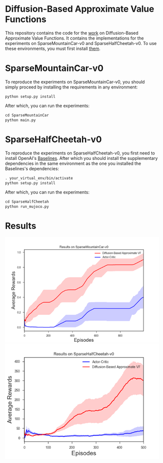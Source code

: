 # Diffusion-Based Approximate Value Functions
This repository contains the code for the [work](https://openreview.net/forum?id=BkgkoToZZ7) on Diffusion-Based Approximate Value Functions. It contains the implementations for the experiments on SparseMountainCar-v0 and SparseHalfCheetah-v0. To use these environments, you must first install [them](https://github.com/mklissa/my-gym).

# SparseMountainCar-v0

To reproduce the experiments on SparseMountainCar-v0, you should simply proceed by installing the requirements in any environment:

```
python setup.py install
```

After which, you can run the experiments:

```
cd SparseMountainCar
python main.py
```

# SparseHalfCheetah-v0

To reproduce the experiments on SparseHalfCheetah-v0, you first need to install OpenAI's [Baselines](https://github.com/openai/baselines). After which you should install the supplementary dependencies in the same environment as the one you installed the Baselines's dependencies:


```
. your_virtual_env/bin/activate
python setup.py install
```

After which, you can run the experiments:

```
cd SparseHalfCheetah
python run_mujoco.py
```

# Results

![Alt text](/SparseMountainCar/resMountainCar.png?raw=true "Optional Title")
![Alt text](/SparseHalfCheetah/resHalfCheetah.png?raw=true "Optional Title")
